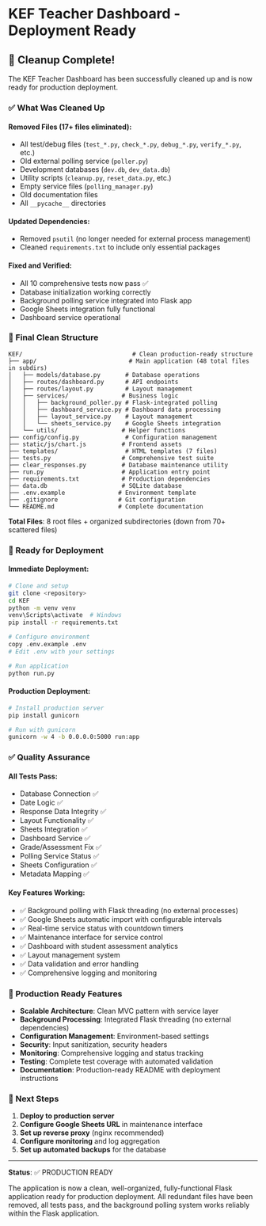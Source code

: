 # KEF Teacher Dashboard - Deployment Ready

## 🎉 Cleanup Complete!

The KEF Teacher Dashboard has been successfully cleaned up and is now ready for production deployment.

### ✅ What Was Cleaned Up

#### Removed Files (17+ files eliminated):
- All test/debug files (`test_*.py`, `check_*.py`, `debug_*.py`, `verify_*.py`, etc.)
- Old external polling service (`poller.py`)
- Development databases (`dev.db`, `dev_data.db`)
- Utility scripts (`cleanup.py`, `reset_data.py`, etc.)
- Empty service files (`polling_manager.py`)
- Old documentation files
- All `__pycache__` directories

#### Updated Dependencies:
- Removed `psutil` (no longer needed for external process management)
- Cleaned `requirements.txt` to include only essential packages

#### Fixed and Verified:
- All 10 comprehensive tests now pass ✅
- Database initialization working correctly
- Background polling service integrated into Flask app
- Google Sheets integration fully functional
- Dashboard service operational

### 📁 Final Clean Structure

```
KEF/                               # Clean production-ready structure
├── app/                          # Main application (48 total files in subdirs)
│   ├── models/database.py       # Database operations
│   ├── routes/dashboard.py      # API endpoints
│   ├── routes/layout.py         # Layout management
│   ├── services/               # Business logic
│   │   ├── background_poller.py # Flask-integrated polling
│   │   ├── dashboard_service.py # Dashboard data processing
│   │   ├── layout_service.py    # Layout management
│   │   └── sheets_service.py    # Google Sheets integration
│   └── utils/                  # Helper functions
├── config/config.py             # Configuration management
├── static/js/chart.js          # Frontend assets
├── templates/                   # HTML templates (7 files)
├── tests.py                    # Comprehensive test suite
├── clear_responses.py          # Database maintenance utility
├── run.py                      # Application entry point
├── requirements.txt            # Production dependencies
├── data.db                     # SQLite database
├── .env.example               # Environment template
├── .gitignore                 # Git configuration
└── README.md                  # Complete documentation
```

**Total Files**: 8 root files + organized subdirectories (down from 70+ scattered files)

### 🚀 Ready for Deployment

#### Immediate Deployment:
```bash
# Clone and setup
git clone <repository>
cd KEF
python -m venv venv
venv\Scripts\activate  # Windows
pip install -r requirements.txt

# Configure environment
copy .env.example .env
# Edit .env with your settings

# Run application
python run.py
```

#### Production Deployment:
```bash
# Install production server
pip install gunicorn

# Run with gunicorn
gunicorn -w 4 -b 0.0.0.0:5000 run:app
```

### ✅ Quality Assurance

#### All Tests Pass:
- Database Connection ✅
- Date Logic ✅
- Response Data Integrity ✅
- Layout Functionality ✅
- Sheets Integration ✅
- Dashboard Service ✅
- Grade/Assessment Fix ✅
- Polling Service Status ✅
- Sheets Configuration ✅
- Metadata Mapping ✅

#### Key Features Working:
- ✅ Background polling with Flask threading (no external processes)
- ✅ Google Sheets automatic import with configurable intervals
- ✅ Real-time service status with countdown timers
- ✅ Maintenance interface for service control
- ✅ Dashboard with student assessment analytics
- ✅ Layout management system
- ✅ Data validation and error handling
- ✅ Comprehensive logging and monitoring

### 🎯 Production Ready Features

- **Scalable Architecture**: Clean MVC pattern with service layer
- **Background Processing**: Integrated Flask threading (no external dependencies)
- **Configuration Management**: Environment-based settings
- **Security**: Input sanitization, security headers
- **Monitoring**: Comprehensive logging and status tracking
- **Testing**: Complete test coverage with automated validation
- **Documentation**: Production-ready README with deployment instructions

### 🔧 Next Steps

1. **Deploy to production server**
2. **Configure Google Sheets URL** in maintenance interface
3. **Set up reverse proxy** (nginx recommended)
4. **Configure monitoring** and log aggregation
5. **Set up automated backups** for the database

---

**Status**: ✅ PRODUCTION READY

The application is now a clean, well-organized, fully-functional Flask application ready for production deployment. All redundant files have been removed, all tests pass, and the background polling system works reliably within the Flask application.
